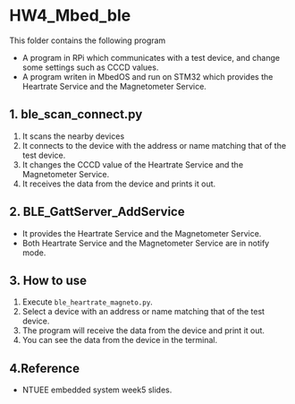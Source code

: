 # HW4_Mbed_ble
This folder contains the following program
* A program in RPi which communicates with a test device, and change some settings such as CCCD values.
* A program writen in MbedOS and run on STM32 which provides the Heartrate Service and the Magnetometer Service.

## 1. ble_scan_connect.py
1. It scans the nearby devices 
2. It connects to the device with the address or name matching that of the test device.
3. It changes the CCCD value of the Heartrate Service and the Magnetometer Service.
4. It receives the data from the device and prints it out.
## 2. BLE_GattServer_AddService
* It provides the Heartrate Service and the Magnetometer Service. 
* Both Heartrate Service and the Magnetometer Service are in notify mode.
## 3. How to use
1. Execute `ble_heartrate_magneto.py`.
2. Select a device with an address or name matching that of the test device.
3. The program will receive the data from the device and print it out.
4. You can see the data from the device in the terminal.

## 4.Reference
* NTUEE embedded system week5 slides.
